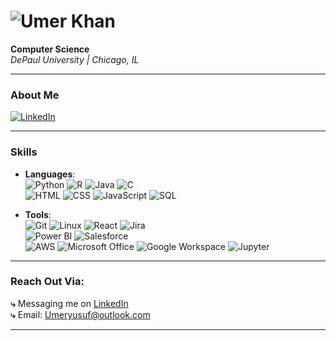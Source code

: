 # ![Umer Khan](https://via.placeholder.com/1000x150/000000/FFFFFF?text=Umer+Khan)

**Computer Science**  
*DePaul University | Chicago, IL*

---

### About Me  
[![LinkedIn](https://img.shields.io/badge/LinkedIn-Umer%20Khan-0A66C2?style=for-the-badge&logo=linkedin&logoColor=white)](https://www.linkedin.com/in/umeryousufkhan)

---

### Skills  

- **Languages**:  
  ![Python](https://img.shields.io/badge/Python-3776AB?style=flat-square&logo=python&logoColor=white) ![R](https://img.shields.io/badge/R-276DC3?style=flat-square&logo=r&logoColor=white) ![Java](https://img.shields.io/badge/Java-007396?style=flat-square&logo=java&logoColor=white) ![C](https://img.shields.io/badge/C-00599C?style=flat-square&logo=c&logoColor=white)  
  ![HTML](https://img.shields.io/badge/HTML5-E34F26?style=flat-square&logo=html5&logoColor=white) ![CSS](https://img.shields.io/badge/CSS3-1572B6?style=flat-square&logo=css3&logoColor=white) ![JavaScript](https://img.shields.io/badge/JavaScript-F7DF1E?style=flat-square&logo=javascript&logoColor=black) ![SQL](https://img.shields.io/badge/SQL-4479A1?style=flat-square&logo=mysql&logoColor=white)

- **Tools**:  
  ![Git](https://img.shields.io/badge/Git-F05032?style=flat-square&logo=git&logoColor=white) ![Linux](https://img.shields.io/badge/Linux-FCC624?style=flat-square&logo=linux&logoColor=black) ![React](https://img.shields.io/badge/React-61DAFB?style=flat-square&logo=react&logoColor=black) ![Jira](https://img.shields.io/badge/Jira-0052CC?style=flat-square&logo=jira&logoColor=white)  
 ![Power BI](https://img.shields.io/badge/Power%20BI-F2C811?style=flat-square&logo=powerbi&logoColor=black) ![Salesforce](https://img.shields.io/badge/Salesforce-00A1E0?style=flat-square&logo=salesforce&logoColor=white)  
 ![AWS](https://img.shields.io/badge/AWS-232F3E?style=flat-square&logo=amazon-aws&logoColor=white) ![Microsoft Office](https://img.shields.io/badge/Microsoft%20Office-D83B01?style=flat-square&logo=microsoft-office&logoColor=white) ![Google Workspace](https://img.shields.io/badge/Google%20Workspace-4285F4?style=flat-square&logo=googleworkspace&logoColor=white) ![Jupyter](https://img.shields.io/badge/Jupyter-F37626?style=flat-square&logo=jupyter&logoColor=white)


---

### Reach Out Via:

**⤷** Messaging me on [LinkedIn](https://www.linkedin.com/in/umeryousufkhan)  
**⤷** Email: Umeryusuf@outlook.com

---
